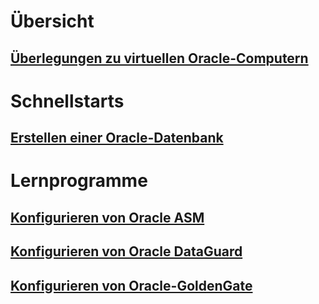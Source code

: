 # Übersicht
## [Überlegungen zu virtuellen Oracle-Computern](oracle-considerations.md)
# Schnellstarts
## [Erstellen einer Oracle-Datenbank](oracle-database-quick-create.md)
# Lernprogramme
## [Konfigurieren von Oracle ASM](configure-oracle-asm.md)
## [Konfigurieren von Oracle DataGuard](configuring-oracle-dataguard.md)
## [Konfigurieren von Oracle-GoldenGate](configure-oracle-golden-gate.md)
